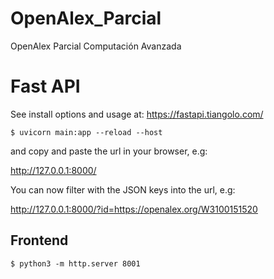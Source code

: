 # OpenAlex_Parcial
OpenAlex Parcial Computación Avanzada


# Fast API
See install options and usage at: https://fastapi.tiangolo.com/
```
$ uvicorn main:app --reload --host
```
and copy and paste the url in your browser, e.g:

http://127.0.0.1:8000/

You can now filter with the JSON keys into the url, e.g:

http://127.0.0.1:8000/?id=https://openalex.org/W3100151520



## Frontend
```
$ python3 -m http.server 8001
```
